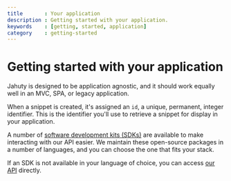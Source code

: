 ```yaml
---
title       : Your application
description : Getting started with your application.
keywords    : [getting, started, application]
category    : getting-started
---
```


# Getting started with your application

Jahuty is designed to be application agnostic, and it should work equally well in an MVC, SPA, or legacy application.

When a snippet is created, it's assigned an `id`, a unique, permanent, integer identifier. This is the identifier you'll use to retrieve a snippet for display in your application.

A number of [software development kits (SDKs)](/sdks) are available to make interacting with our API easier. We maintain these open-source packages in a number of languages, and you can choose the one that fits your stack.

If an SDK is not available in your language of choice, you can access [our API](/api) directly.
